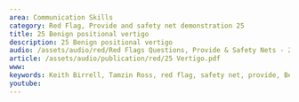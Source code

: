 ```yaml
---
area: Communication Skills
category: Red Flag, Provide and safety net demonstration 25
title: 25 Benign positional vertigo
description: 25 Benign positional vertigo
audio: /assets/audio/red/Red Flags Questions, Provide & Safety Nets - 25 Benign positional vertigo - MQ.mp3
article: /assets/audio/publication/red/25 Vertigo.pdf
www: 
keywords: Keith Birrell, Tamzin Ross, red flag, safety net, provide, Benign, positional, vertigo
youtube: 
--- 
```

